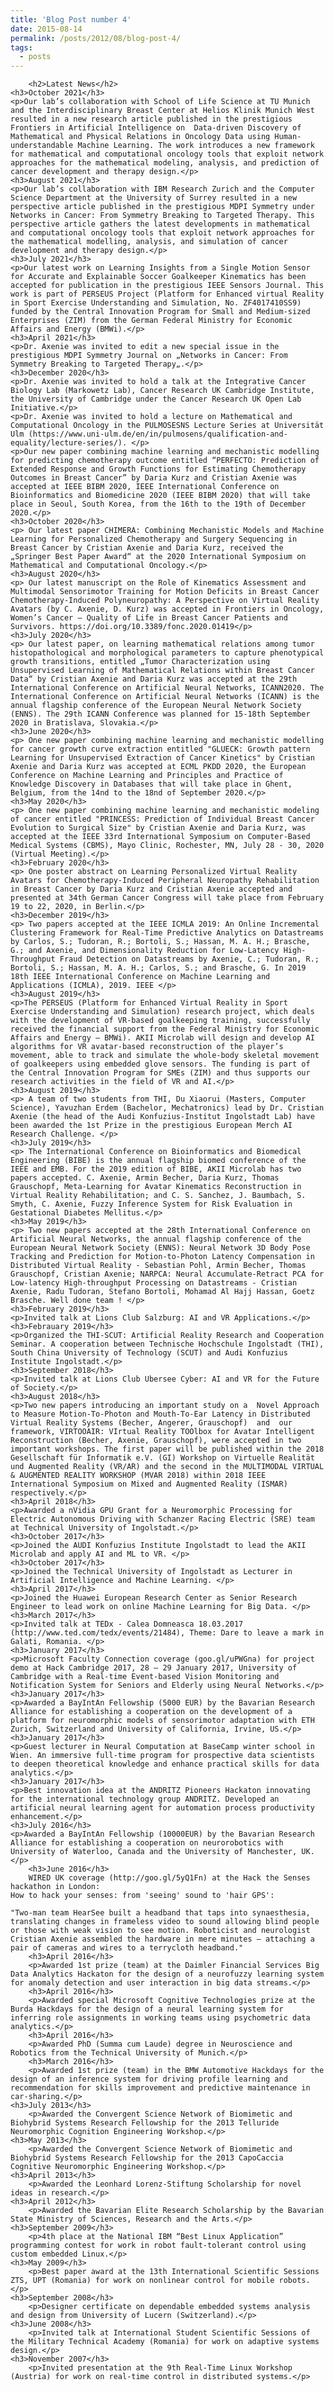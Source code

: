 ```yaml
---
title: 'Blog Post number 4'
date: 2015-08-14
permalink: /posts/2012/08/blog-post-4/
tags:
  - posts
---
```


        <h2>Latest News</h2>
	<h3>October 2021</h3>
	<p>Our lab’s collaboration with School of Life Science at TU Munich and the Interdisciplinary Breast Center at Helios Klinik Munich West resulted in a new research article published in the prestigious Frontiers in Artificial Intelligence on  Data-driven Discovery of Mathematical and Physical Relations in Oncology Data using Human-understandable Machine Learning. The work introduces a new framework for mathematical and computational oncology tools that exploit network approaches for the mathematical modeling, analysis, and prediction of cancer development and therapy design.</p>
	<h3>August 2021</h3>
	<p>Our lab’s collaboration with IBM Research Zurich and the Computer Science Department at the University of Surrey resulted in a new perspective article published in the prestigious MDPI Symmetry under Networks in Cancer: From Symmetry Breaking to Targeted Therapy. This perspective article gathers the latest developments in mathematical and computational oncology tools that exploit network approaches for the mathematical modelling, analysis, and simulation of cancer development and therapy design.</p>
	<h3>July 2021</h3>
	<p>Our latest work on Learning Insights from a Single Motion Sensor for Accurate and Explainable Soccer Goalkeeper Kinematics has been accepted for publication in the prestigious IEEE Sensors Journal. This work is part of PERSEUS Project (Platform for Enhanced virtual Reality in Sport Exercise Understanding and Simulation, No. ZF4017410SS9) funded by the Central Innovation Program for Small and Medium-sized Enterprises (ZIM) from the German Federal Ministry for Economic Affairs and Energy (BMWi).</p>
	<h3>April 2021</h3>
	<p>Dr. Axenie was invited to edit a new special issue in the prestigious MDPI Symmetry Journal on „Networks in Cancer: From Symmetry Breaking to Targeted Therapy„.</p>
	<h3>December 2020</h3>
	<p>Dr. Axenie was invited to hold a talk at the Integrative Cancer Biology Lab (Markowetz Lab), Cancer Research UK Cambridge Institute, the University of Cambridge under the Cancer Research UK Open Lab Initiative.</p>
	<p>Dr. Axenie was invited to hold a lecture on Mathematical and Computational Oncology in the PULMOSESNS Lecture Series at Universität Ulm (https://www.uni-ulm.de/en/in/pulmosens/qualification-and-equality/lecture-series/). </p>	
	<p>Our new paper combining machine learning and mechanistic modelling for predicting chemotherapy outcome entitled “PERFECTO: Prediction of Extended Response and Growth Functions for Estimating Chemotherapy Outcomes in Breast Cancer” by Daria Kurz and Cristian Axenie was accepted at IEEE BIBM 2020, IEEE International Conference on Bioinformatics and Biomedicine 2020 (IEEE BIBM 2020) that will take place in Seoul, South Korea, from the 16th to the 19th of December 2020.</p>
	<h3>October 2020</h3>
	<p> Our latest paper CHIMERA: Combining Mechanistic Models and Machine Learning for Personalized Chemotherapy and Surgery Sequencing in Breast Cancer by Cristian Axenie and Daria Kurz, received the „Springer Best Paper Award“ at the 2020 International Symposium on Mathematical and Computational Oncology.</p>
	<h3>August 2020</h3>
	<p> Our latest manuscript on the Role of Kinematics Assessment and Multimodal Sensorimotor Training for Motion Deficits in Breast Cancer Chemotherapy-Induced Polyneuropathy: A Perspective on Virtual Reality Avatars (by C. Axenie, D. Kurz) was accepted in Frontiers in Oncology, Women’s Cancer – Quality of Life in Breast Cancer Patients and Survivors. https://doi.org/10.3389/fonc.2020.01419</p>
	<h3>July 2020</h3>
	<p> Our latest paper, on learning mathematical relations among tumor histopathological and morphological parameters to capture phenotypical growth transitions, entitled „Tumor Characterization using Unsupervised Learning of Mathematical Relations within Breast Cancer Data“ by Cristian Axenie and Daria Kurz was accepted at the 29th International Conference on Artificial Neural Networks, ICANN2020. The International Conference on Artificial Neural Networks (ICANN) is the annual flagship conference of the European Neural Network Society (ENNS). The 29th ICANN Conference was planned for 15-18th September 2020 in Bratislava, Slovakia.</p>
	<h3>June 2020</h3>
	<p> One new paper combining machine learning and mechanistic modelling for cancer growth curve extraction entitled "GLUECK: Growth pattern Learning for Unsupervised Extraction of Cancer Kinetics" by Cristian Axenie and Daria Kurz was accepted at ECML PKDD 2020, the European Conference on Machine Learning and Principles and Practice of Knowledge Discovery in Databases that will take place in Ghent, Belgium, from the 14nd to the 18nd of September 2020.</p>
	<h3>May 2020</h3>
	<p> One new paper combining machine learning and mechanistic modeling of cancer entitled "PRINCESS: Prediction of Individual Breast Cancer Evolution to Surgical Size" by Cristian Axenie and Daria Kurz, was accepted at the IEEE 33rd International Symposium on Computer-Based Medical Systems (CBMS), Mayo Clinic, Rochester, MN, July 28 - 30, 2020 (Virtual Meeting).</p>
	<h3>February 2020</h3>
	<p> One poster abstract on Learning Personalized Virtual Reality Avatars for Chemotherapy-Induced Peripheral Neuropathy Rehabilitation in Breast Cancer by Daria Kurz and Cristian Axenie accepted and presented at 34th German Cancer Congress will take place from February 19 to 22, 2020, in Berlin.</p>
	<h3>December 2019</h3>
	<p> Two papers accepted at the IEEE ICMLA 2019: An Online Incremental Clustering Framework for Real-Time Predictive Analytics on Datastreams by Carlos, S.; Tudoran, R.; Bortoli, S.; Hassan, M. A. H.; Brasche, G.; and Axenie, and Dimensionality Reduction for Low-Latency High-Throughput Fraud Detection on Datastreams by Axenie, C.; Tudoran, R.; Bortoli, S.; Hassan, M. A. H.; Carlos, S.; and Brasche, G. In 2019 18th IEEE International Conference on Machine Learning and Applications (ICMLA), 2019. IEEE </p>
	<h3>August 2019</h3>
	<p>The PERSEUS (Platform for Enhanced Virtual Reality in Sport Exercise Understanding and Simulation) research project, which deals with the development of VR-based goalkeeping training, successfully received the financial support from the Federal Ministry for Economic Affairs and Energy – BMWi). AKII Microlab will design and develop AI algorithms for VR avatar-based reconstruction of the player’s movement, able to track and simulate the whole-body skeletal movement of goalkeepers using embedded glove sensors. The funding is part of the Central Innovation Program for SMEs (ZIM) and thus supports our research activities in the field of VR and AI.</p>
	<h3>August 2019</h3>
	<p> A team of two students from THI, Du Xiaorui (Masters, Computer Science), Yavuzhan Erdem (Bachelor, Mechatronics) lead by Dr. Cristian Axenie (the head of the Audi Konfuzius-Institut Ingolstadt Lab) have been awarded the 1st Prize in the prestigious European Merch AI Research Challenge. </p>
	<h3>July 2019</h3>
	<p> The International Conference on Bioinformatics and Biomedical Engineering (BIBE) is the annual flagship biomed conference of the IEEE and EMB. For the 2019 edition of BIBE, AKII Microlab has two papers accepted. C. Axenie, Armin Becher, Daria Kurz, Thomas Grauschopf, Meta-Learning for Avatar Kinematics Reconstruction in Virtual Reality Rehabilitation; and C. S. Sanchez, J. Baumbach, S. Smyth, C. Axenie, Fuzzy Inference System for Risk Evaluation in Gestational Diabetes Mellitus.</p>
	<h3>May 2019</h3>
	<p> Two new papers accepted at the 28th International Conference on Artificial Neural Networks, the annual flagship conference of the European Neural Network Society (ENNS): Neural Network 3D Body Pose Tracking and Prediction for Motion-to-Photon Latency Compensation in Distributed Virtual Reality - Sebastian Pohl, Armin Becher, Thomas Grauschopf, Cristian Axenie; NARPCA: Neural Accumulate-Retract PCA for Low-latency High-throughput Processing on Datastreams - Cristian Axenie, Radu Tudoran, Stefano Bortoli, Mohamad Al Hajj Hassan, Goetz Brasche. Well done team ! </p>
	<h3>February 2019</h3>
	<p>Invited talk at Lions Club Salzburg: AI and VR Applications.</p>
	<h3>Febrauary 2019</h3>
	<p>Organized the THI-SCUT: Artificial Reality Research and Cooperation Seminar. A cooperation between Technische Hochschule Ingolstadt (THI), South China University of Technology (SCUT) and Audi Konfuzius Institute Ingolstadt.</p>		
	<h3>September 2018</h3>
	<p>Invited talk at Lions Club Ubersee Cyber: AI and VR for the Future of Society.</p>	
	<h3>August 2018</h3>
	<p>Two new papers introducing an important study on a  Novel Approach to Measure Motion-To-Photon and Mouth-To-Ear Latency in Distributed Virtual Reality Systems (Becher, Angerer, Grauschopf)  and  our framework, VIRTOOAIR: VIrtual Reality TOOlbox for Avatar Intelligent Reconstruction (Becher, Axenie, Grauschopf), were accepted in two important workshops. The first paper will be published within the 2018 Gesellschaft für Informatik e.V. (GI) Workshop on Virtuelle Realität und Augmented Reality (VR/AR) and the second in the MULTIMODAL VIRTUAL & AUGMENTED REALITY WORKSHOP (MVAR 2018) within 2018 IEEE International Symposium on Mixed and Augmented Reality (ISMAR) respectively.</p>	
	<h3>April 2018</h3>
	<p>Awarded a nVidia GPU Grant for a Neuromorphic Processing for Electric Autonomous Driving with Schanzer Racing Electric (SRE) team at Technical University of Ingolstadt.</p>			
	<h3>October 2017</h3>
	<p>Joined the AUDI Konfuzius Institute Ingolstadt to lead the AKII Microlab and apply AI and ML to VR. </p>			
	<h3>October 2017</h3>
	<p>Joined the Technical University of Ingolstadt as Lecturer in Artificial Intelligence and Machine Learning. </p>			
	<h3>April 2017</h3>
	<p>Joined the Huawei European Research Center as Senior Research Engineer to lead work on online Machine Learning for Big Data. </p>			
	<h3>March 2017</h3>
	<p>Invited talk at TEDx - Calea Domneasca 18.03.2017 (http://www.ted.com/tedx/events/21484), Theme: Dare to leave a mark in Galati, Romania. </p>			
	<h3>January 2017</h3>
	<p>Microsoft Faculty Connection coverage (goo.gl/uPWGna) for project demo at Hack Cambridge 2017, 28 – 29 January 2017, University of Cambridge with a Real-time Event-based Vision Monitoring and Notification System for Seniors and Elderly using Neural Networks.</p>	
	<h3>January 2017</h3>
	<p>Awarded a BayIntAn Fellowship (5000 EUR) by the Bavarian Research Alliance for establishing a cooperation on the development of a platform for neuromorphic models of sensorimotor adaptation with ETH Zurich, Switzerland and University of California, Irvine, US.</p>
	<h3>January 2017</h3>
	<p>Guest lecturer in Neural Computation at BaseCamp winter school in Wien. An immersive full-time program for prospective data scientists to deepen theoretical knowledge and enhance practical skills for data analytics.</p>
	<h3>January 2017</h3>
	<p>Best innovation idea at the ANDRITZ Pioneers Hackaton innovating for the international technology group ANDRITZ. Developed an artificial neural learning agent for automation process productivity enhancement.</p>
	<h3>July 2016</h3>
	<p>Awarded a BayIntAn Fellowship (10000EUR) by the Bavarian Research Alliance for establishing a cooperation on neurorobotics with University of Waterloo, Canada and the University of Manchester, UK.</p>
        <h3>June 2016</h3>
        WIRED UK coverage (http://goo.gl/5yQ1Fn) at the Hack the Senses hackathon in London:
	How to hack your senses: from 'seeing' sound to 'hair GPS':
	
	"Two-man team HearSee built a headband that taps into synaesthesia, translating changes in frameless video to sound allowing blind people or those with weak vision to see motion. Roboticist and neurologist Cristian Axenie assembled the hardware in mere minutes – attaching a pair of cameras and wires to a terrycloth headband."
      	<h3>April 2016</h3>
      	<p>Awarded 1st prize (team) at the Daimler Financial Services Big Data Analytics Hackaton for the design of a neurofuzzy learning system for anomaly detection and user interaction in big data streams.</p>
      	<h3>April 2016</h3>
      	<p>Awarded special Microsoft Cognitive Technologies prize at the Burda Hackdays for the design of a neural learning system for inferring role assignments in working teams using psychometric data analytics.</p>
      	<h3>April 2016</h3>
      	<p>Awarded PhD (Summa cum Laude) degree in Neuroscience and Robotics from the Technical University of Munich.</p>
      	<h3>March 2016</h3>
      	<p>Awarded 1st prize (team) in the BMW Automotive Hackdays for the design of an inference system for driving profile learning and recommendation for skills improvement and predictive maintenance in car-sharing.</p>
	<h3>July 2013</h3>
      	<p>Awarded the Convergent Science Network of Biomimetic and Biohybrid Systems Research Fellowship for the 2013 Telluride Neuromorphic Cognition Engineering Workshop.</p>
	<h3>May 2013</h3>
      	<p>Awarded the Convergent Science Network of Biomimetic and Biohybrid Systems Research Fellowship for the 2013 CapoCaccia Cognitive Neuromorphic Engineering Workshop.</p>
	<h3>April 2013</h3>
      	<p>Awarded the Leonhard Lorenz-Stiftung Scholarship for novel ideas in research.</p>
	<h3>April 2012</h3>
      	<p>Awarded the Bavarian Elite Research Scholarship by the Bavarian State Ministry of Sciences, Research and the Arts.</p>
	<h3>September 2009</h3>
      	<p>4th place at the National IBM “Best Linux Application” programming contest for work in robot fault-tolerant control using custom embedded Linux.</p>
	<h3>May 2009</h3>
      	<p>Best paper award at the 13th International Scientific Sessions ZTS, UPT (Romania) for work on nonlinear control for mobile robots.</p>
	<h3>September 2008</h3>
      	<p>Designer certificate on dependable embedded systems analysis and design from University of Lucern (Switzerland).</p>
	<h3>June 2008</h3>
      	<p>Invited talk at International Student Scientific Sessions of the Military Technical Academy (Romania) for work on adaptive systems design.</p>
	<h3>November 2007</h3>
      	<p>Invited presentation at the 9th Real-Time Linux Workshop (Austria) for work on real-time control in distributed systems.</p>
